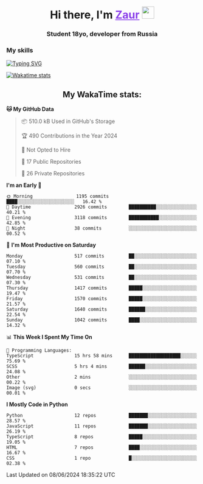 <h1 align="center">
    Hi there, I'm 
    <a href="https://t.me/skyguy" target="_blank" style="color: #8C43EA">Zaur</a>
    <img src="https://github.com/blackcater/blackcater/raw/main/images/Hi.gif" height="32">
</h1>

<h3 align="center">
    Student 18yo, developer from Russia
</h3>  

### **My skills**
[![Typing SVG](https://readme-typing-svg.herokuapp.com?font=Oxanium&duration=3000&pause=1500&color=8C43EA&height=30&lines=Python:+FastAPI,+Flask,+Aiogram,+Telethon;SQL:+PostgreSQL,+SQLite;JavaScript/TypeScript:+React.js;HTML+(PUG),+CSS+(SCSS))](https://git.io/typing-svg)

[![Wakatime stats](https://github-readme-stats.vercel.app/api/wakatime?username=skyguy&hide_title=true&show_icons=true&title_color=8C43EA&icon_color=BE57EA&bg_color=30,191919,341b56&text_color=B1B1B1&border_radius=10&hide_border=true)](https://github.com/anuraghazra/github-readme-stats)


<h2 align="center"> My WakaTime stats: </h2>

<!--START_SECTION:waka-->
**🐱 My GitHub Data** 

> 📦 510.0 kB Used in GitHub's Storage 
 > 
> 🏆 490 Contributions in the Year 2024
 > 
> 🚫 Not Opted to Hire
 > 
> 📜 17 Public Repositories 
 > 
> 🔑 26 Private Repositories 
 > 
**I'm an Early 🐤** 

```text
🌞 Morning                1195 commits        ████░░░░░░░░░░░░░░░░░░░░░   16.42 % 
🌆 Daytime                2926 commits        ██████████░░░░░░░░░░░░░░░   40.21 % 
🌃 Evening                3118 commits        ███████████░░░░░░░░░░░░░░   42.85 % 
🌙 Night                  38 commits          ░░░░░░░░░░░░░░░░░░░░░░░░░   00.52 % 
```
📅 **I'm Most Productive on Saturday** 

```text
Monday                   517 commits         ██░░░░░░░░░░░░░░░░░░░░░░░   07.10 % 
Tuesday                  560 commits         ██░░░░░░░░░░░░░░░░░░░░░░░   07.70 % 
Wednesday                531 commits         ██░░░░░░░░░░░░░░░░░░░░░░░   07.30 % 
Thursday                 1417 commits        █████░░░░░░░░░░░░░░░░░░░░   19.47 % 
Friday                   1570 commits        █████░░░░░░░░░░░░░░░░░░░░   21.57 % 
Saturday                 1640 commits        ██████░░░░░░░░░░░░░░░░░░░   22.54 % 
Sunday                   1042 commits        ████░░░░░░░░░░░░░░░░░░░░░   14.32 % 
```


📊 **This Week I Spent My Time On** 

```text
💬 Programming Languages: 
TypeScript               15 hrs 58 mins      ███████████████████░░░░░░   75.69 % 
SCSS                     5 hrs 4 mins        ██████░░░░░░░░░░░░░░░░░░░   24.08 % 
Other                    2 mins              ░░░░░░░░░░░░░░░░░░░░░░░░░   00.22 % 
Image (svg)              0 secs              ░░░░░░░░░░░░░░░░░░░░░░░░░   00.01 % 
```

**I Mostly Code in Python** 

```text
Python                   12 repos            ███████░░░░░░░░░░░░░░░░░░   28.57 % 
JavaScript               11 repos            ███████░░░░░░░░░░░░░░░░░░   26.19 % 
TypeScript               8 repos             █████░░░░░░░░░░░░░░░░░░░░   19.05 % 
HTML                     7 repos             ████░░░░░░░░░░░░░░░░░░░░░   16.67 % 
CSS                      1 repo              █░░░░░░░░░░░░░░░░░░░░░░░░   02.38 % 
```




 Last Updated on 08/06/2024 18:35:22 UTC
<!--END_SECTION:waka-->
